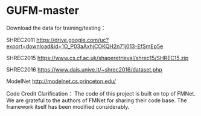 # GUFM-master
Download the data for training/testing：

SHREC2011      https://drive.google.com/uc?export=download&id=1O_P03aAxhjCOKQH2n71j013-EfSmEp5e

SHREC2015      https://www.cs.cf.ac.uk/shaperetrieval/shrec15/SHREC15.zip

SHREC2016      https://www.dais.unive.it/~shrec2016/dataset.php

ModelNet           http://modelnet.cs.princeton.edu/


Code Credit Clarification：
The code of this project is  built on top of FMNet. We are grateful to the authors of FMNet for sharing their code base. The  framework itself has been modified considerably.
